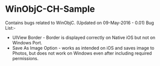 # WinObjC-CH-Sample

Contains bugs related to WinObjC. (Updated on 09-May-2016 - 0.01)
Bug List:-
- UIView Border - Border is displayed correctly on Native iOS but not on Windows Port.
- Save As Image Option - works as intended on iOS and saves image to Photos, but does not work on Windows even after including required permissions.
